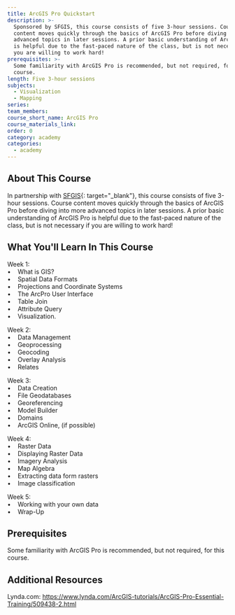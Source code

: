 ```yaml
---
title: ArcGIS Pro Quickstart
description: >-
  Sponsored by SFGIS, this course consists of five 3-hour sessions. Course
  content moves quickly through the basics of ArcGIS Pro before diving into more
  advanced topics in later sessions. A prior basic understanding of ArcGIS Pro
  is helpful due to the fast-paced nature of the class, but is not necessary if
  you are willing to work hard!
prerequisites: >-
  Some familiarity with ArcGIS Pro is recommended, but not required, for this
  course.
length: Five 3-hour sessions
subjects:
  - Visualization
  - Mapping
series:
team_members:
course_short_name: ArcGIS Pro
course_materials_link:
order: 0
category: academy
categories:
  - academy
---
```


## About This Course

In partnership with&nbsp;[SFGIS](https://sfgis-img.sfgov.org/#about){: target="_blank"}, this course consists of five 3-hour sessions. Course content moves quickly through the basics of ArcGIS Pro before diving into more advanced topics in later sessions. A prior basic understanding of ArcGIS Pro is helpful due to the fast-paced nature of the class, but is not necessary if you are willing to work hard!

## What You'll Learn In This Course

Week 1:&nbsp;<br>• &nbsp; &nbsp;What is GIS?&nbsp;<br>• &nbsp; &nbsp;Spatial Data Formats<br>• &nbsp; &nbsp;Projections and Coordinate Systems<br>• &nbsp; &nbsp;The ArcPro User Interface&nbsp;<br>• &nbsp; &nbsp;Table Join<br>• &nbsp; &nbsp;Attribute Query<br>• &nbsp; &nbsp;Visualization.

Week 2:<br>• &nbsp; &nbsp;Data Management&nbsp;<br>• &nbsp; &nbsp;Geoprocessing<br>• &nbsp; &nbsp;Geocoding<br>• &nbsp; &nbsp;Overlay Analysis<br>• &nbsp; &nbsp;Relates

Week 3:<br>• &nbsp; &nbsp;Data Creation&nbsp;<br>• &nbsp; &nbsp;File Geodatabases<br>• &nbsp; &nbsp;Georeferencing<br>• &nbsp; &nbsp;Model Builder<br>• &nbsp; &nbsp;Domains<br>• &nbsp; &nbsp;ArcGIS Online, (if possible)&nbsp;

Week 4:&nbsp;<br>• &nbsp; &nbsp;Raster Data<br>• &nbsp; &nbsp;Displaying Raster Data<br>• &nbsp; &nbsp;Imagery Analysis<br>• &nbsp; &nbsp;Map Algebra<br>• &nbsp; &nbsp;Extracting data form rasters<br>• &nbsp; &nbsp;Image classification&nbsp;

Week 5:&nbsp;<br>• &nbsp; &nbsp;Working with your own data<br>•&nbsp; &nbsp; Wrap-Up

## Prerequisites

Some familiarity with ArcGIS Pro is recommended, but not required, for this course.

## Additional Resources

Lynda.com: https://www.lynda.com/ArcGIS-tutorials/ArcGIS-Pro-Essential-Training/509438-2.html